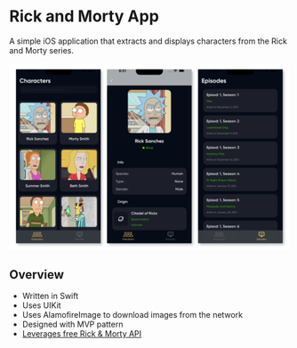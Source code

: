 # Rick and Morty App 

A simple iOS application that extracts and displays characters from the Rick and Morty series.

![cover](https://github.com/Chaton-88/RickAndMorty/blob/master/Cover.png)

## Overview 

+ Written in Swift
+ Uses UIKit
+ Uses AlamofireImage to download images from the network
+ Designed with MVP pattern
+ [Leverages free Rick & Morty API](https://rickandmortyapi.com/)
  

